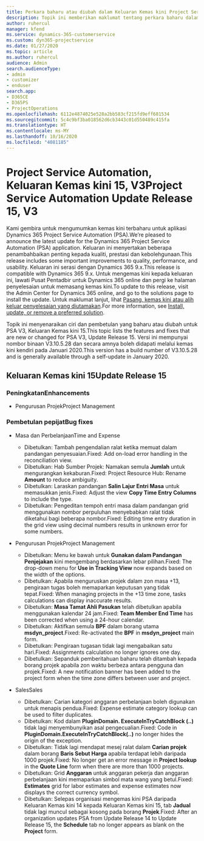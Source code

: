```yaml
---
title: Perkara baharu atau diubah dalam Keluaran Kemas kini Project Service Automation 15, V3
description: Topik ini memberikan maklumat tentang perkara baharu dalam Keluaran Kemas kini Project Service Automation 15, V3.
author: ruhercul
manager: kfend
ms.service: dynamics-365-customerservice
ms.custom: dyn365-projectservice
ms.date: 01/27/2020
ms.topic: article
ms.author: ruhercul
audience: Admin
search.audienceType:
- admin
- customizer
- enduser
search.app:
- D365CE
- D365PS
- ProjectOperations
ms.openlocfilehash: 6112e4874025e528a2bb583cf215fd9eff681534
ms.sourcegitcommit: 5c4c9bf3ba018562d6cb3443c01d550489c415fa
ms.translationtype: HT
ms.contentlocale: ms-MY
ms.lasthandoff: 10/16/2020
ms.locfileid: "4081185"
---
```

# <a name="project-service-automation-update-release-15-v3"></a><span data-ttu-id="c5933-103">Project Service Automation, Keluaran Kemas kini 15, V3</span><span class="sxs-lookup"><span data-stu-id="c5933-103">Project Service Automation Update Release 15, V3</span></span>

<span data-ttu-id="c5933-104">Kami gembira untuk mengumumkan kemas kini terbaharu untuk aplikasi Dynamics 365 Project Service Automation (PSA).</span><span class="sxs-lookup"><span data-stu-id="c5933-104">We’re pleased to announce the latest update for the Dynamics 365 Project Service Automation (PSA) application.</span></span> <span data-ttu-id="c5933-105">Keluaran ini menyertakan beberapa penambahbaikan penting kepada kualiti, prestasi dan kebolehgunaan.</span><span class="sxs-lookup"><span data-stu-id="c5933-105">This release includes some important improvements to quality, performance, and usability.</span></span> <span data-ttu-id="c5933-106">Keluaran ini serasi dengan Dynamics 365 9.x.</span><span class="sxs-lookup"><span data-stu-id="c5933-106">This release is compatible with Dynamics 365 9.x.</span></span> <span data-ttu-id="c5933-107">Untuk mengemas kini kepada keluaran ini, lawati Pusat Pentadbir untuk Dynamics 365 online dan pergi ke halaman penyelesaian untuk memasang kemas kini.</span><span class="sxs-lookup"><span data-stu-id="c5933-107">To update to this release, visit the Admin Center for Dynamics 365 online, and go to the solutions page to install the update.</span></span> <span data-ttu-id="c5933-108">Untuk maklumat lanjut, lihat [Pasang, kemas kini atau alih keluar penyelesaian yang diutamakan](https://docs.microsoft.com/power-platform/admin/install-remove-preferred-solution).</span><span class="sxs-lookup"><span data-stu-id="c5933-108">For more information, see [Install, update, or remove a preferred solution](https://docs.microsoft.com/power-platform/admin/install-remove-preferred-solution).</span></span>

<span data-ttu-id="c5933-109">Topik ini menyenaraikan ciri dan pembetulan yang baharu atau diubah untuk PSA V3, Keluaran Kemas kini 15.</span><span class="sxs-lookup"><span data-stu-id="c5933-109">This topic lists the features and fixes that are new or changed for PSA V3, Update Release 15.</span></span> <span data-ttu-id="c5933-110">Versi ini mempunyai nombor binaan V3.10.5.28 dan secara amnya boleh didapati melalui kemas kini kendiri pada Januari 2020.</span><span class="sxs-lookup"><span data-stu-id="c5933-110">This version has a build number of V3.10.5.28 and is generally available through a self-update in January 2020.</span></span>

## <a name="update-release-15"></a><span data-ttu-id="c5933-111">Keluaran Kemas kini 15</span><span class="sxs-lookup"><span data-stu-id="c5933-111">Update Release 15</span></span> 

### <a name="enhancements"></a><span data-ttu-id="c5933-112">Peningkatan</span><span class="sxs-lookup"><span data-stu-id="c5933-112">Enhancements</span></span>

- <span data-ttu-id="c5933-113">Pengurusan Projek</span><span class="sxs-lookup"><span data-stu-id="c5933-113">Project Management</span></span>

### <a name="bug-fixes"></a><span data-ttu-id="c5933-114">Pembetulan pepijat</span><span class="sxs-lookup"><span data-stu-id="c5933-114">Bug fixes</span></span>

- <span data-ttu-id="c5933-115">Masa dan Perbelanjaan</span><span class="sxs-lookup"><span data-stu-id="c5933-115">Time and Expense</span></span>

  - <span data-ttu-id="c5933-116">Dibetulkan: Tambah pengendalian ralat ketika memuat dalam pandangan penyesuaian.</span><span class="sxs-lookup"><span data-stu-id="c5933-116">Fixed: Add on-load error handling in the reconciliation view.</span></span>
  - <span data-ttu-id="c5933-117">Dibetulkan: Hab Sumber Projek: Namakan semula **Jumlah** untuk mengurangkan kekaburan.</span><span class="sxs-lookup"><span data-stu-id="c5933-117">Fixed: Project Resource Hub: Rename **Amount** to reduce ambiguity.</span></span>
  - <span data-ttu-id="c5933-118">Dibetulkan: Laraskan pandangan **Salin Lajur Entri Masa** untuk memasukkan jenis.</span><span class="sxs-lookup"><span data-stu-id="c5933-118">Fixed: Adjust the view **Copy Time Entry Columns** to include the type.</span></span>
  - <span data-ttu-id="c5933-119">Dibetulkan: Pengeditan tempoh entri masa dalam pandangan grid menggunakan nombor perpuluhan menyebabkan ralat tidak diketahui bagi beberapa nombor.</span><span class="sxs-lookup"><span data-stu-id="c5933-119">Fixed: Editing time entry duration in the grid view using decimal numbers results in unknown error for some numbers.</span></span>

- <span data-ttu-id="c5933-120">Pengurusan Projek</span><span class="sxs-lookup"><span data-stu-id="c5933-120">Project Management</span></span>

  - <span data-ttu-id="c5933-121">Dibetulkan: Menu ke bawah untuk **Gunakan dalam Pandangan Penjejakan** kini mengembang berdasarkan lebar pilihan.</span><span class="sxs-lookup"><span data-stu-id="c5933-121">Fixed: The drop-down menu for **Use in Tracking View** now expands based on the width of the options.</span></span>
  - <span data-ttu-id="c5933-122">Dibetulkan: Apabila menguruskan projek dalam zon masa +13, pengiraan tugas boleh memaparkan keputusan yang tidak tepat.</span><span class="sxs-lookup"><span data-stu-id="c5933-122">Fixed: When managing projects in the +13 time zone, tasks calculations can display inaccurate results.</span></span>
  - <span data-ttu-id="c5933-123">Dibetulkan: **Masa Tamat Ahli Pasukan** telah dibetulkan apabila menggunakan kalendar 24 jam.</span><span class="sxs-lookup"><span data-stu-id="c5933-123">Fixed: **Team Member End Time** has been corrected when using a 24-hour calendar.</span></span>
  - <span data-ttu-id="c5933-124">Dibetulkan: Aktifkan semula **BPF** dalam borang utama **msdyn_project**.</span><span class="sxs-lookup"><span data-stu-id="c5933-124">Fixed: Re-activated the **BPF** in **msdyn_project** main form.</span></span>
  - <span data-ttu-id="c5933-125">Dibetulkan: Pengiraan tugasan tidak lagi mengabaikan satu hari.</span><span class="sxs-lookup"><span data-stu-id="c5933-125">Fixed: Assignments calculation no longer ignores one day.</span></span>
  - <span data-ttu-id="c5933-126">Dibetulkan: Sepanduk pemberitahuan baharu telah ditambah kepada borang projek apabila zon waktu berbeza antara pengguna dan projek.</span><span class="sxs-lookup"><span data-stu-id="c5933-126">Fixed: A new notification banner has been added to the project form when the time zone differs between user and project.</span></span>

- <span data-ttu-id="c5933-127">Sales</span><span class="sxs-lookup"><span data-stu-id="c5933-127">Sales</span></span>

  - <span data-ttu-id="c5933-128">Dibetulkan: Carian kategori anggaran perbelanjaan boleh digunakan untuk menapis pendua.</span><span class="sxs-lookup"><span data-stu-id="c5933-128">Fixed: Expense estimate category lookup can be used to filter duplicates.</span></span>
  - <span data-ttu-id="c5933-129">Dibetulkan: Kod dalam **PluginDomain. ExecuteInTryCatchBlock (..)** tidak lagi menyembunyikan asal pengecualian.</span><span class="sxs-lookup"><span data-stu-id="c5933-129">Fixed: Code in **PluginDomain.ExecuteInTryCatchBlock(..)** no longer hides the origin of the exception.</span></span>
  - <span data-ttu-id="c5933-130">Dibetulkan: Tidak lagi mendapat mesej ralat dalam **Carian projek** dalam borang **Baris Sebut Harga** apabila terdapat lebih daripada 1000 projek.</span><span class="sxs-lookup"><span data-stu-id="c5933-130">Fixed: No longer get an error message in **Project lookup** in the **Quote Line** form when there are more than 1000 projects.</span></span>
  - <span data-ttu-id="c5933-131">Dibetulkan: Grid **Anggaran** untuk anggaran pekerja dan anggaran perbelanjaan kini memaparkan simbol mata wang yang betul.</span><span class="sxs-lookup"><span data-stu-id="c5933-131">Fixed: **Estimates** grid for labor estimates and expense estimates now displays the correct currency symbol.</span></span>
  - <span data-ttu-id="c5933-132">Dibetulkan: Selepas organisasi mengemas kini PSA daripada Keluaran Kemas kini 14 kepada Keluaran Kemas kini 15, tab **Jadual** tidak lagi muncul sebagai kosong pada borang **Projek**.</span><span class="sxs-lookup"><span data-stu-id="c5933-132">Fixed: After an organization updates PSA from Update Release 14 to Update Release 15, the **Schedule** tab no longer appears as blank on the **Project** form.</span></span>
